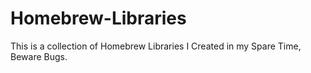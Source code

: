 # Homebrew-Libraries

This is a collection of Homebrew Libraries I Created in my Spare Time, Beware Bugs.
